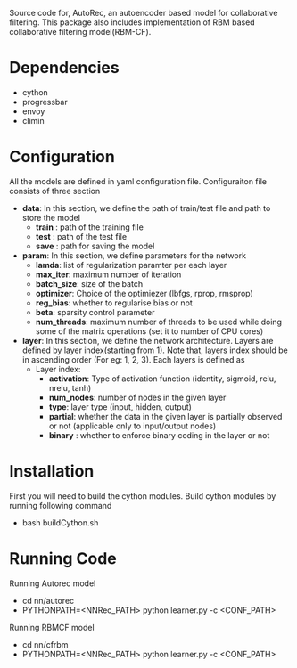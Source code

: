 Source code for, AutoRec, an autoencoder based model for collaborative filtering. This package also includes implementation of
RBM based collaborative filtering model(RBM-CF).


Dependencies
============
* cython
* progressbar
* envoy
* climin


Configuration
=============
All the models are defined in yaml configuration file. Configuraiton file consists of three section
* **data**:
	In this section, we define the path of train/test file and path to store the model
	- **train** : path of the training file
	- **test** : path of the test file
	- **save** : path for saving the model
* **param**:
	In this section, we define parameters for the network
	- **lamda**: list of regularization paramter per each layer
	- **max_iter**: maximum number of iteration
	- **batch_size**: size of the batch
	- **optimizer**: Choice of the optimiezer (lbfgs, rprop, rmsprop)
	- **reg_bias**:  whether to regularise bias or not
	- **beta**: sparsity control parameter
	- **num_threads**: maximum number of threads to be used while doing some of the matrix operations (set it to number of CPU cores)
* **layer**:
	In this section, we define the network architecture. Layers are defined by layer index(starting from 1).
	Note that, layers index should be in ascending order (For eg: 1, 2, 3).
	Each layers is defined as 
	- Layer index:
		+ **activation**: Type of activation function (identity, sigmoid, relu, nrelu, tanh)
		+ **num_nodes**: number of nodes in the given layer
		+ **type**: layer type (input, hidden, output)
		+ **partial**: whether the data in the given layer is partially observed or not (applicable only to input/output nodes)
		+ **binary** : whether to enforce binary coding in the layer or not

Installation
============

First you will need to build the cython modules. Build cython modules by running following command
* bash buildCython.sh 

Running Code
=============

Running Autorec model
* cd nn/autorec
* PYTHONPATH=\<NNRec_PATH\> python learner.py -c \<CONF_PATH\>

Running RBMCF model
* cd nn/cfrbm
* PYTHONPATH=\<NNRec_PATH\> python learner.py -c \<CONF_PATH\>




